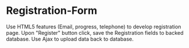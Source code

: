 # Registration-Form
Use HTML5 features (Email, progress, telephone) to develop registration page.  Upon "Register" button click, save the Registration fields to backed database. Use Ajax to upload data back to database. 
